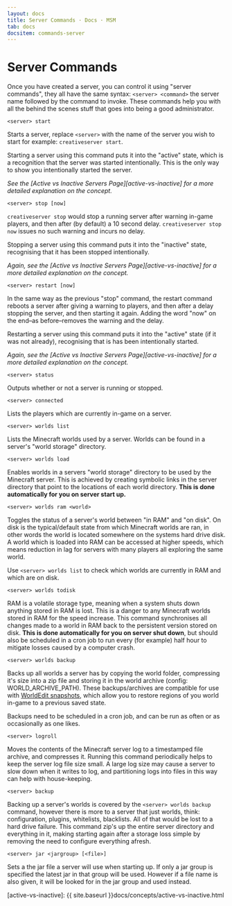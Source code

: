 ```yaml
---
layout: docs
title: Server Commands · Docs · MSM
tab: docs
docsitem: commands-server
---
```


Server Commands
===============

Once you have created a server, you can control it using "server commands", they all have the same syntax: `<server> <command>` the server name followed by the command to invoke. These commands help you with all the behind the scenes stuff that goes into being a good administrator.

    <server> start

Starts a server, replace `<server>` with the name of the server you wish to start for example: `creativeserver start`.

Starting a server using this command puts it into the "active" state, which is a recognition that the server was started intentionally. This is the only way to show you intentionally started the server.

*See the [Active vs Inactive Servers Page][active-vs-inactive] for a more detailed explanation on the concept.*

    <server> stop [now]

`creativeserver stop` would stop a running server after warning in-game players, and then after (by default) a 10 second delay. `creativeserver stop now` issues no such warning and incurs no delay.

Stopping a server using this command puts it into the "inactive" state, recognising that it has been stopped intentionally.

*Again, see the [Active vs Inactive Servers Page][active-vs-inactive] for a more detailed explanation on the concept.*

    <server> restart [now]

In the same way as the previous "stop" command, the restart command reboots a server after giving a warning to players, and then after a delay stopping the server, and then starting it again. Adding the word "now" on the end–as before–removes the warning and the delay.

Restarting a server using this command puts it into the "active" state (if it was not already), recognising that is has been intentionally started.

*Again, see the [Active vs Inactive Servers Page][active-vs-inactive] for a more detailed explanation on the concept.*

    <server> status

Outputs whether or not a server is running or stopped.

    <server> connected

Lists the players which are currently in-game on a server.

    <server> worlds list

Lists the Minecraft worlds used by a server. Worlds can be found in a server's "world storage" directory.

    <server> worlds load

Enables worlds in a servers "world storage" directory to be used by the Minecraft server. This is achieved by creating symbolic links in the server directory that point to the locations of each world directory. **This is done automatically for you on server start up.**

    <server> worlds ram <world>

Toggles the status of a server's world between "in RAM" and "on disk". On disk is the typical/default state from which Minecraft worlds are ran, in other words the world is located somewhere on the systems hard drive disk. A world which is loaded into RAM can be accessed at higher speeds, which means reduction in lag for servers with many players all exploring the same world.

Use `<server> worlds list` to check which worlds are currently in RAM and which are on disk.

    <server> worlds todisk

RAM is a volatile storage type, meaning when a system shuts down anything stored in RAM is lost. This is a danger to any Minecraft worlds stored in RAM for the speed increase. This command synchronises all changes made to a world in RAM back to the persistent version stored on disk. **This is done automatically for you on server shut down**, but should also be scheduled in a cron job to run every (for example) half hour to mitigate losses caused by a computer crash.

    <server> worlds backup

Backs up all worlds a server has by copying the world folder, compressing it's size into a zip file and storing it in the world archive (config: WORLD_ARCHIVE_PATH). These backups/archives are compatible for use with [WorldEdit snapshots][we-snapshots], which allow you to restore regions of you world in-game to a previous saved state.

Backups need to be scheduled in a cron job, and can be run as often or as occasionally as one likes.

    <server> logroll

Moves the contents of the Minecraft server log to a timestamped file archive, and compresses it. Running this command periodically helps to keep the server log file size small. A large log size may cause a server to slow down when it writes to log, and partitioning logs into files in this way can help with house-keeping.

    <server> backup

Backing up a server's worlds is covered by the `<server> worlds backup` command, however there is more to a server that just worlds, think: configuration, plugins, whitelists, blacklists. All of that would be lost to a hard drive failure. This command zip's up the entire server directory and everything in it, making starting again after a storage loss simple by removing the need to configure everything afresh.

    <server> jar <jargroup> [<file>]

Sets a the jar file a server will use when starting up. If only a jar group is specified the latest jar in that group will be used. However if a file name is also given, it will be looked for in the jar group and used instead.


[we-snapshots]: http://wiki.sk89q.com/wiki/WorldEdit/Snapshots
[active-vs-inactive]: {{ site.baseurl }}docs/concepts/active-vs-inactive.html